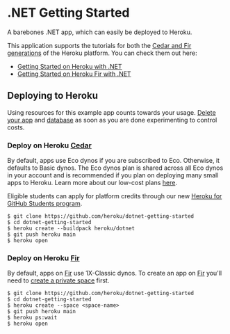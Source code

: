 # .NET Getting Started

A barebones .NET app, which can easily be deployed to Heroku.

This application supports the tutorials for both the [Cedar and Fir generations](https://devcenter.heroku.com/articles/generations) of the Heroku platform. You can check them out here:

- [Getting Started on Heroku with .NET](https://devcenter.heroku.com/articles/getting-started-with-dotnet)
- [Getting Started on Heroku Fir with .NET](https://devcenter.heroku.com/articles/getting-started-with-dotnet-fir)

## Deploying to Heroku

Using resources for this example app counts towards your usage. [Delete your app](https://devcenter.heroku.com/articles/heroku-cli-commands#heroku-apps-destroy) and [database](https://devcenter.heroku.com/articles/heroku-postgresql#removing-the-add-on) as soon as you are done experimenting to control costs.

### Deploy on Heroku [Cedar](https://devcenter.heroku.com/articles/generations#cedar)

By default, apps use Eco dynos if you are subscribed to Eco. Otherwise, it defaults to Basic dynos. The Eco dynos plan is shared across all Eco dynos in your account and is recommended if you plan on deploying many small apps to Heroku. Learn more about our low-cost plans [here](https://blog.heroku.com/new-low-cost-plans).

Eligible students can apply for platform credits through our new [Heroku for GitHub Students program](https://blog.heroku.com/github-student-developer-program).

```term
$ git clone https://github.com/heroku/dotnet-getting-started
$ cd dotnet-getting-started
$ heroku create --buildpack heroku/dotnet
$ git push heroku main
$ heroku open
```

### Deploy on Heroku [Fir](https://devcenter.heroku.com/articles/generations#fir)

By default, apps on [Fir](https://devcenter.heroku.com/articles/generations#fir) use 1X-Classic dynos. To create an app on [Fir](https://devcenter.heroku.com/articles/generations#fir) you'll need to
[create a private space](https://devcenter.heroku.com/articles/working-with-private-spaces#create-a-private-space)
first.

```term
$ git clone https://github.com/heroku/dotnet-getting-started
$ cd dotnet-getting-started
$ heroku create --space <space-name>
$ git push heroku main
$ heroku ps:wait
$ heroku open
```
